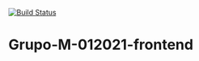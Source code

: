 [![Build Status](https://travis-ci.com/vqzmariana/Grupo-M-012021-frontend.svg?branch=main)](https://travis-ci.com/vqzmariana/Grupo-M-012021-frontend)

# Grupo-M-012021-frontend
